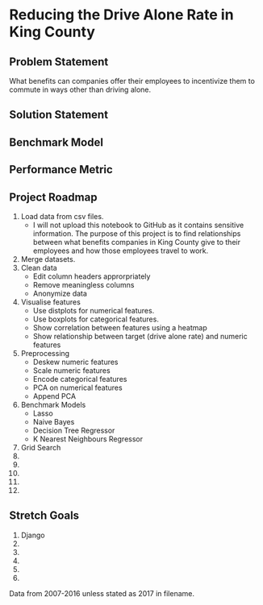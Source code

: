 # Reducing the Drive Alone Rate in King County

## Problem Statement
What benefits can companies offer their employees to incentivize them to commute in ways other than driving alone.

## Solution Statement

## Benchmark Model

## Performance Metric

## Project Roadmap
1. Load data from csv files.
    * I will not upload this notebook to GitHub as it contains sensitive information. The purpose of this project is to find relationships between what benefits companies in King County give to their employees and how those employees travel to work.
1. Merge datasets.
1. Clean data
    * Edit column headers approrpriately
    * Remove meaningless columns
    * Anonymize data
1. Visualise features
    * Use distplots for numerical features.
    * Use boxplots for categorical features.
    * Show correlation between features using a heatmap
    * Show relationship between target (drive alone rate) and numeric features
1. Preprocessing
    * Deskew numeric features
    * Scale numeric features
    * Encode categorical features
    * PCA on numerical features
    * Append PCA 
1. Benchmark Models
    * Lasso
    * Naive Bayes
    * Decision Tree Regressor
    * K Nearest Neighbours Regressor
1. Grid Search
1.
1.
1.
1.
1.


## Stretch Goals
1. Django
1.
1.
1.
1.
1.


Data from 2007-2016 unless stated as 2017 in filename.

